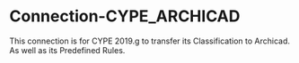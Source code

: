 # Connection-CYPE_ARCHICAD
This connection is for CYPE 2019.g to transfer its Classification to Archicad.
As well as its Predefined Rules.
